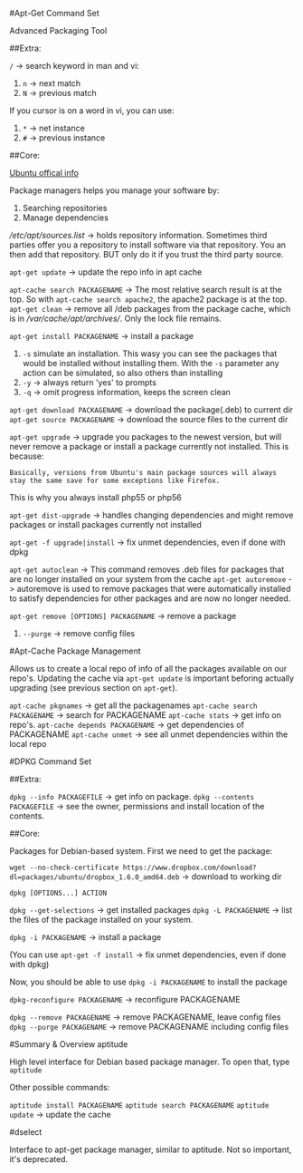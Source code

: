 #Apt-Get Command Set

Advanced Packaging Tool

##Extra:

`/` -> search keyword in man and vi:
  1. `n` -> next match
  2. `N` -> previous match

If you cursor is on a word in vi, you can use:
  1. `*` -> net instance
  2. `#` -> previous instance


##Core:

[Ubuntu offical info](https://help.ubuntu.com/community/AptGet/Howto)

Package managers helps you manage your software by:
1. Searching repositories
2. Manage dependencies

*/etc/apt/sources.list* -> holds repository information. Sometimes third parties offer you a repository to install software via that repository. You an then add that repository. BUT only do it if you trust the third party source.

`apt-get update` -> update the repo info in apt cache

`apt-cache search PACKAGENAME` -> The most relative search result is at the top. So with `apt-cache search apache2`, the apache2 package is at the top.
`apt-get clean` -> remove all /deb packages from the package cache, which is in */var/cache/apt/archives/*. Only the lock file remains.

`apt-get install PACKAGENAME` -> install a package
  1. `-s` simulate an installation. This wasy you can see the packages that would be installed without installing them. With the `-s` parameter any action can be simulated, so also others than installing
  2. `-y` -> always return 'yes' to prompts
  3. `-q` -> omit progress information, keeps the screen clean

`apt-get download PACKAGENAME` -> download the package(.deb) to current dir
`apt-get source PACKAGENAME` -> download the source files to the current dir

`apt-get upgrade` -> upgrade you packages to the newest version, but will never remove a package or install a package currently not installed. This is because:

```
Basically, versions from Ubuntu's main package sources will always stay the same save for some exceptions like Firefox.
```

This is why you always install php55 or php56

`apt-get dist-upgrade` -> handles changing dependencies and might remove packages or install packages currently not installed

`apt-get -f upgrade|install` -> fix unmet dependencies, even if done with dpkg

`apt-get autoclean` -> This command removes .deb files for packages that are no longer installed on your system from the cache
`apt-get autoremove` -> autoremove is used to remove packages that were automatically installed to satisfy dependencies for other packages and are now no longer needed.

`apt-get remove [OPTIONS] PACKAGENAME` -> remove a package
  1. `--purge` -> remove config files

#Apt-Cache Package Management

Allows us to create a local repo of info of all the packages available on our repo's. Updating the cache via `apt-get update` is important beforing actually upgrading (see previous section on `apt-get`).

`apt-cache pkgnames` -> get all the packagenames
`apt-cache search PACKAGENAME` -> search for PACKAGENAME
`apt-cache stats` -> get info on repo's.
`apt-cache depends PACKAGENAME` -> get dependencies of PACKAGENAME
`apt-cache unmet` -> see all unmet dependencies within the local repo

#DPKG Command Set

##Extra:

`dpkg --info PACKAGEFILE` -> get info on package.
`dpkg --contents PACKAGEFILE` -> see the owner, permissions and install location of the contents.

##Core:

Packages for Debian-based system. First we need to get the package:

`wget --no-check-certificate https://www.dropbox.com/download?dl=packages/ubuntu/dropbox_1.6.0_amd64.deb` -> download to working dir

`dpkg [OPTIONS...] ACTION`

`dpkg --get-selections` -> get installed packages
`dpkg -L PACKAGENAME` -> list the files of the package installed on your system.

`dpkg -i PACKAGENAME` -> install a package

(You can use `apt-get -f install` -> fix unmet dependencies, even if done with dpkg)

Now, you should be able to use `dpkg -i PACKAGENAME` to install the package

`dpkg-reconfigure PACKAGENAME` -> reconfigure PACKAGENAME

`dpkg --remove PACKAGENAME` -> remove PACKAGENAME, leave config files
`dpkg --purge PACKAGENAME` -> remove PACKAGENAME including config files 

#Summary & Overview aptitude

High level interface for Debian based package manager. To open that, type `aptitude`

Other possible commands:

`aptitude install PACKAGENAME`
`aptitude search PACKAGENAME`
`aptitude update` -> update the cache

#dselect

Interface to apt-get package manager, similar to aptitude. Not so important, it's deprecated.
